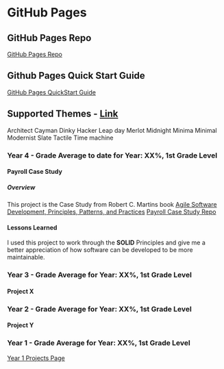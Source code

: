 # GitHub Pages
## GitHub Pages Repo
[GitHub Pages Repo](https://github.com/robertwh09/robertwh09.github.io)

## Github Pages Quick Start Guide
[GitHub Pages QuickStart Guide](https://docs.github.com/en/pages/quickstart)

## Supported Themes - [Link](https://pages.github.com/themes/)
Architect
Cayman
Dinky
Hacker
Leap day
Merlot
Midnight
Minima
Minimal
Modernist
Slate
Tactile
Time machine

### Year 4 - Grade Average to date for Year: XX%, 1st Grade Level
#### Payroll Case Study
##### Overview
This project is the Case Study from Robert C. Martins book [Agile Software Development, Principles, Patterns, and Practices](https://www.amazon.com/AGILE-SOFTWARE-DEVELOPMENT-Robert-Martin/dp/B006X8HRDQ)
[Payroll Case Study Repo](https://github.com/robertwh09/Payroll-Case-Study)
#### Lessons Learned
I used this project to work through the **SOLID** Principles and give me a better appreciation of how software can be developed to be more maintainable.

### Year 3 - Grade Average for Year: XX%, 1st Grade Level
#### Project X  

### Year 2 - Grade Average for Year: XX%, 1st Grade Level
#### Project Y

### Year 1 - Grade Average for Year: XX%, 1st Grade Level
[Year 1 Projects Page](/Year1)
